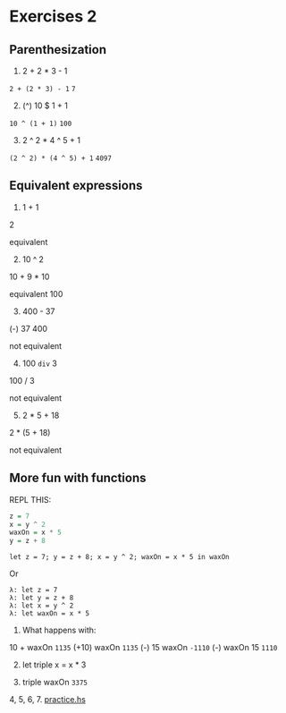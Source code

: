 # Exercises 2

## Parenthesization

1. 2 + 2 * 3 - 1

  `2 + (2 * 3) - 1`
  `7`

2. (^) 10 $ 1 + 1

  `10 ^ (1 + 1)`
  `100`

3. 2 ^ 2 * 4 ^ 5 + 1

  `(2 ^ 2) * (4 ^ 5) + 1`
  `4097`

## Equivalent expressions

1. 1 + 1

  2

  equivalent

2. 10 ^ 2

  10 + 9 * 10

  equivalent 100

3. 400 - 37

  (-) 37 400

  not equivalent

4. 100 `div` 3

  100 / 3

  not equivalent

5. 2 * 5 + 18

  2 * (5 + 18)

  not equivalent

## More fun with functions

REPL THIS:

``` haskell
z = 7
x = y ^ 2
waxOn = x * 5
y = z + 8
```

`let z = 7; y = z + 8; x = y ^ 2; waxOn = x * 5 in waxOn`

Or

```
λ: let z = 7
λ: let y = z + 8
λ: let x = y ^ 2
λ: let waxOn = x * 5
```

1. What happens with:

  10 + waxOn `1135`
  (+10) waxOn `1135`
  (-) 15 waxOn `-1110`
  (-) waxOn 15 `1110`

2. let triple x = x * 3

3. triple waxOn `3375`

4, 5, 6, 7. [practice.hs](./practice.hs)
